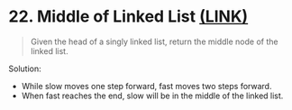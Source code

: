 # 22. Middle of Linked List [(LINK)](https://leetcode.com/problems/middle-of-the-linked-list/)

> Given the head of a singly linked list, return the middle node of the linked list.

Solution:

* While slow moves one step forward, fast moves two steps forward.
* When fast reaches the end, slow will be in the middle of the linked list.